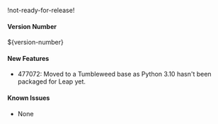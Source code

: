 !not-ready-for-release!

#### Version Number
${version-number}

#### New Features
- 477072: Moved to a Tumbleweed base as Python 3.10 hasn't been packaged for Leap yet.

#### Known Issues
- None
